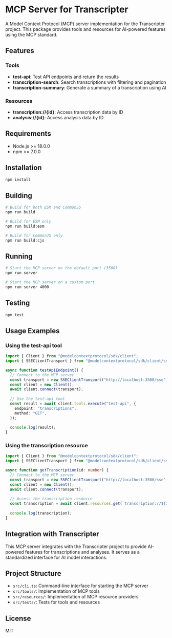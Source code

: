 # MCP Server for Transcripter

A Model Context Protocol (MCP) server implementation for the Transcripter project. This package provides tools and resources for AI-powered features using the MCP standard.

## Features

### Tools

- **test-api**: Test API endpoints and return the results
- **transcription-search**: Search transcriptions with filtering and pagination
- **transcription-summary**: Generate a summary of a transcription using AI

### Resources

- **transcription://{id}**: Access transcription data by ID
- **analysis://{id}**: Access analysis data by ID

## Requirements

- Node.js >= 18.0.0
- npm >= 7.0.0

## Installation

```bash
npm install
```

## Building

```bash
# Build for both ESM and CommonJS
npm run build

# Build for ESM only
npm run build:esm

# Build for CommonJS only
npm run build:cjs
```

## Running

```bash
# Start the MCP server on the default port (3500)
npm run server

# Start the MCP server on a custom port
npm run server 4000
```

## Testing

```bash
npm test
```

## Usage Examples

### Using the test-api tool

```typescript
import { Client } from "@modelcontextprotocol/sdk/client";
import { SSEClientTransport } from "@modelcontextprotocol/sdk/client/sse";

async function testApiEndpoint() {
  // Connect to the MCP server
  const transport = new SSEClientTransport("http://localhost:3500/sse", "http://localhost:3500/message");
  const client = new Client();
  await client.connect(transport);
  
  // Use the test-api tool
  const result = await client.tools.execute("test-api", {
    endpoint: "transcriptions",
    method: "GET",
  });
  
  console.log(result);
}
```

### Using the transcription resource

```typescript
import { Client } from "@modelcontextprotocol/sdk/client";
import { SSEClientTransport } from "@modelcontextprotocol/sdk/client/sse";

async function getTranscription(id: number) {
  // Connect to the MCP server
  const transport = new SSEClientTransport("http://localhost:3500/sse", "http://localhost:3500/message");
  const client = new Client();
  await client.connect(transport);
  
  // Access the transcription resource
  const transcription = await client.resources.get(`transcription://${id}`);
  
  console.log(transcription);
}
```

## Integration with Transcripter

This MCP server integrates with the Transcripter project to provide AI-powered features for transcriptions and analyses. It serves as a standardized interface for AI model interactions.

## Project Structure

- `src/cli.ts`: Command-line interface for starting the MCP server
- `src/tools/`: Implementation of MCP tools
- `src/resources/`: Implementation of MCP resource providers
- `src/tests/`: Tests for tools and resources

## License

MIT